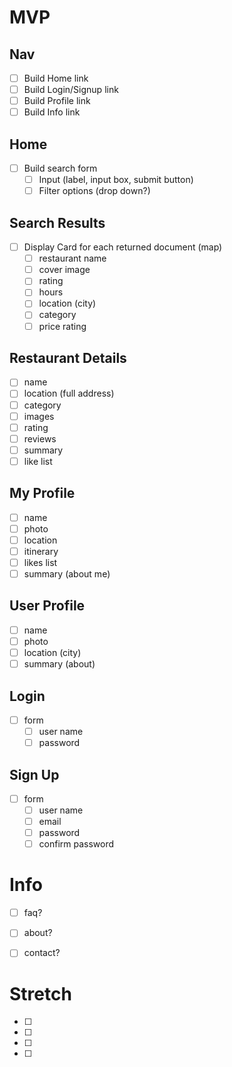 # MVP

## Nav
 - [ ] Build Home link
 - [ ] Build Login/Signup link
 - [ ] Build Profile link
 - [ ] Build Info link

## Home
 - [ ] Build search form
   - [ ] Input (label, input box, submit button)
   - [ ] Filter options (drop down?)

## Search Results
 - [ ] Display Card for each returned document (map)
   - [ ] restaurant name
   - [ ] cover image
   - [ ] rating
   - [ ] hours
   - [ ] location (city)
   - [ ] category
   - [ ] price rating

## Restaurant Details
 - [ ] name
 - [ ] location (full address)
 - [ ] category
 - [ ] images
 - [ ] rating
 - [ ] reviews
 - [ ] summary
 - [ ] like list

 ## My Profile
 - [ ] name
 - [ ] photo
 - [ ] location
 - [ ] itinerary
 - [ ] likes list
 - [ ] summary (about me)

 ## User Profile
 - [ ] name
 - [ ] photo
 - [ ] location (city)
 - [ ] summary (about)

 ## Login
 - [ ] form
   - [ ] user name
   - [ ] password

## Sign Up
 - [ ] form
   - [ ] user name
   - [ ] email
   - [ ] password
   - [ ] confirm password

# Info
 - [ ] faq?
 - [ ] about?
 - [ ] contact?


# Stretch
 - [ ] 
 - [ ] 
 - [ ] 
 - [ ] 